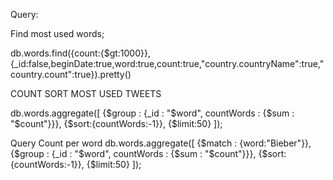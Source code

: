 Query:

Find most used words;

db.words.find({count:{$gt:1000}},{_id:false,beginDate:true,word:true,count:true,"country.countryName":true,"country.count":true}).pretty()



COUNT SORT MOST USED TWEETS

db.words.aggregate([
{$group : {_id : "$word", countWords : {$sum : "$count"}}},
{$sort:{countWords:-1}},
{$limit:50}
]);

Query Count per word
db.words.aggregate([
{$match : {word:"Bieber"}},
{$group : {_id : "$word", countWords : {$sum : "$count"}}},
{$sort:{countWords:-1}},
{$limit:50}
]);